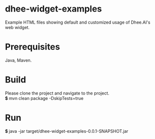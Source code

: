 # dhee-widget-examples
Example HTML files showing default and customized usage of Dhee.AI's web widget.

# Prerequisites
Java, Maven.

# Build
Please clone the project and navigate to the project.
<br/>
<b> $ </b> mvn clean package -DskipTests=true

# Run
<b> $ </b> java -jar target/dhee-widget-examples-0.0.1-SNAPSHOT.jar
